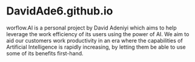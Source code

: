 # DavidAde6.github.io
worflow.AI is a personal project by David Adeniyi which aims to help leverage the work efficiency of its users using the power of AI. We aim to aid our customers work productivity in an era where the capabilities of Artificial Intelligence is rapidly increasing, by letting them be able to use some of its benefits first-hand.
